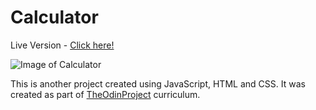 # Calculator

Live Version - [Click here!](https://clarasmyth.github.io/calculator/)

![Image of Calculator](https://imgur.com/SCwAlvF)

This is another project created using JavaScript, HTML and CSS. It was created as part of [TheOdinProject](https://www.theodinproject.com/) curriculum.